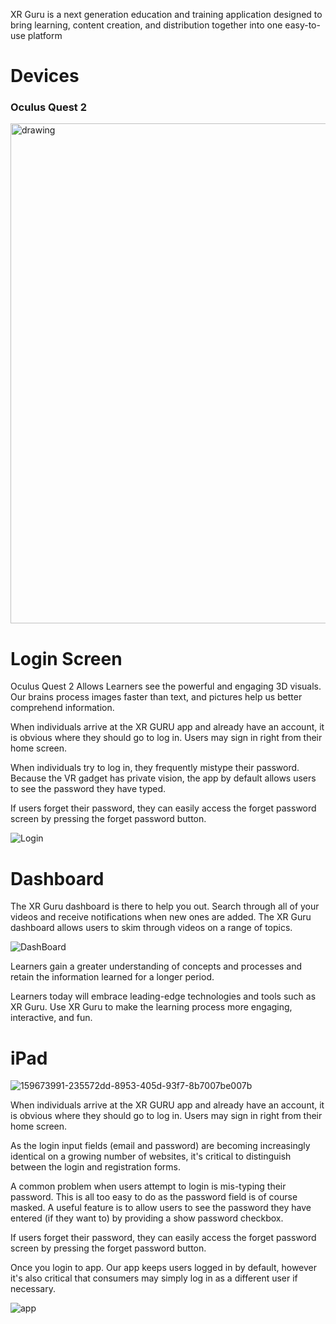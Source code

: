  XR Guru is a next generation education and training application designed to bring learning, content creation, and distribution together into one easy-to-use platform

# Devices

### Oculus Quest 2

 
<img src="https://user-images.githubusercontent.com/101865042/159917994-c4de13e8-5cfd-4f6f-9aec-a4e655ad319e.jpg" alt="drawing" style="width:800px;"/>


# Login Screen

Oculus Quest 2 Allows Learners see the powerful and engaging 3D visuals. Our brains process images faster than text, and pictures help us better comprehend information.

When individuals arrive at the XR GURU app and already have an account, it is obvious where they should go to log in. Users may sign in right from their home screen.

When individuals try to log in, they frequently mistype their password. Because the VR gadget has private vision, the app by default allows users to see the password they have typed.

If users forget their password, they can easily access the forget password screen by pressing the forget password button.

![Login](https://user-images.githubusercontent.com/101865042/160348323-a0eb3f25-7161-4edd-a3ab-14e5bad8fa07.PNG)


# Dashboard

The XR Guru dashboard is there to help you out. Search through all of your videos and receive notifications when new ones are added. The XR Guru dashboard allows users to skim through videos on a range of topics.

![DashBoard](https://user-images.githubusercontent.com/101865042/160348539-320ad97b-f6ee-4ae2-ae24-c923ea34656c.PNG)
 


Learners gain a greater understanding of concepts and processes and retain the information learned for a longer period.

Learners today will embrace leading-edge technologies and tools such as XR Guru. Use XR Guru to make the learning process more engaging, interactive, and fun.




# iPad


![159673991-235572dd-8953-405d-93f7-8b7007be007b](https://user-images.githubusercontent.com/101865042/160373157-c8880592-c728-442b-8db7-dc3964782a0c.png)

When individuals arrive at the XR GURU app and already have an account, it is obvious where they should go to log in. Users may sign in right from their home screen.

As the login input fields (email and password) are becoming increasingly identical on a growing number of websites, it's critical to distinguish between the login and registration forms.

A common problem when users attempt to login is mis-typing their password. This is all too easy to do as the password field is of course masked. A useful feature is to allow users to see the password they have entered (if they want to) by providing a show password checkbox. 


If users forget their password, they can easily access the forget password screen by pressing the forget password button.

Once you login to app.
Our app keeps users logged in by default, however it's also critical that consumers may simply log in as a different user if necessary.


![app](https://user-images.githubusercontent.com/101865042/160375243-1fbf1da2-e6e7-4421-8ff3-7cbd9c0fa70d.png)




